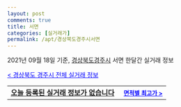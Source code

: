 ```yaml
---
layout: post
comments: true
title: 서면
categories: [실거래가]
permalink: /apt/경상북도경주시서면
---
```


2021년 09월 18일 기준, <a href="/apt/경상북도경주시">경상북도경주시</a> 서면 한달간 실거래 정보

<a style="color: blue;" href="/apt/경상북도경주시">< 경상북도 경주시 전체 실거래 정보</a>
<!---- start ---->
<table>
  <tr>
    <td colspan="4" style="font-weight: bold;"><a href="/apt/경상북도경주시서면{name_without_space}">오늘 등록된 실거래 정보가 없습니다</a> &nbsp;&nbsp;&nbsp; <a style="color: blue; font-size: smaller;" href="/apt/경상북도경주시서면{name_without_space}">면적별 최고가 ></a></td>
  </tr>
    
</table>
<!---- end ---->
    